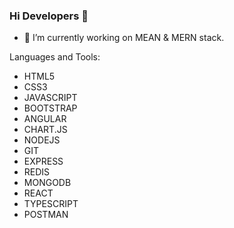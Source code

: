 ### Hi Developers 👋

- 🔭 I’m currently working on MEAN & MERN stack.

Languages and Tools:
 - HTML5
 - CSS3
 - JAVASCRIPT
 - BOOTSTRAP
 - ANGULAR
 - CHART.JS
 - NODEJS
 - GIT
 - EXPRESS
 - REDIS
 - MONGODB
 - REACT
 - TYPESCRIPT
 - POSTMAN


<!--
**vamsig98/vamsig98** is a ✨ _special_ ✨ repository because its `README.md` (this file) appears on your GitHub profile.

Here are some ideas to get you started:

- 🔭 I’m currently working on Front End Developer( Angular & React)
- 🌱 I’m currently learning Nodejs
- 👯 I’m looking to collaborate on ...
- 🤔 I’m looking for help with ...
- 💬 Ask me about ...
- 📫 How to reach me: ...
- 😄 Pronouns: ...
- ⚡ Fun fact: ...
-->

